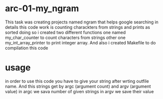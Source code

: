 # arc-01-my_ngram
This task was creating projects named ngram that helps google searching in details this code work is counting charackters from strings and prints as sorted doing so i created two different functions one named my_char_counter to count characters from strings 
other one my_int_array_printer to print integer array. And also i created Makefile to do compilation this code
# usage
in order to use this code you have to give your string after wrting outfile name. And this strings get by argc (argument count) and argv (argument value) in argc we sava number of given strings in argv we save their value  